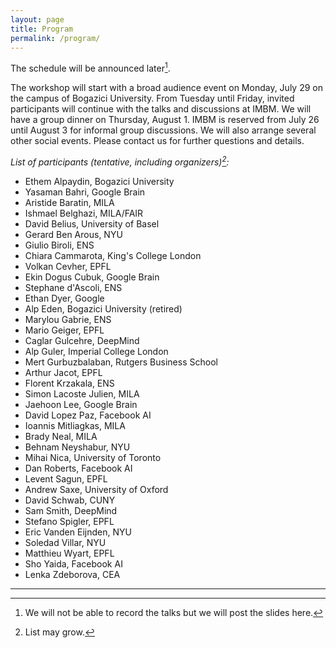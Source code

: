 ```yaml
---
layout: page
title: Program
permalink: /program/
---
```


The schedule will be announced later[^slides].

The workshop will start with a broad audience event on Monday, July 29 on the campus of Bogazici University. From Tuesday until Friday, invited participants will continue with the talks and discussions at IMBM. We will have a group dinner on Thursday, August 1. IMBM is reserved from July 26 until August 3 for informal group discussions. We will also arrange several other social events. Please contact us for further questions and details.    

_List of participants (tentative, including organizers)[^tbc]:_   

- Ethem Alpaydin, Bogazici University  
- Yasaman Bahri, Google Brain  
- Aristide Baratin, MILA  
- Ishmael Belghazi, MILA/FAIR  
- David Belius, University of Basel  
- Gerard Ben Arous, NYU  
- Giulio Biroli, ENS  
- Chiara Cammarota, King's College London  
- Volkan Cevher, EPFL  
- Ekin Dogus Cubuk, Google Brain  
- Stephane d'Ascoli, ENS  
- Ethan Dyer, Google  
- Alp Eden, Bogazici University (retired)  
- Marylou Gabrie, ENS  
- Mario Geiger, EPFL  
- Caglar Gulcehre, DeepMind  
- Alp Guler, Imperial College London  
- Mert Gurbuzbalaban, Rutgers Business School  
- Arthur Jacot, EPFL  
- Florent Krzakala, ENS  
- Simon Lacoste Julien, MILA  
- Jaehoon Lee, Google Brain  
- David Lopez Paz, Facebook AI  
- Ioannis Mitliagkas, MILA  
- Brady Neal, MILA  
- Behnam Neyshabur, NYU  
- Mihai Nica, University of Toronto  
- Dan Roberts, Facebook AI  
- Levent Sagun, EPFL  
- Andrew Saxe, University of Oxford  
- David Schwab, CUNY  
- Sam Smith, DeepMind  
- Stefano Spigler, EPFL  
- Eric Vanden Eijnden, NYU  
- Soledad Villar, NYU  
- Matthieu Wyart, EPFL  
- Sho Yaida, Facebook AI  
- Lenka Zdeborova, CEA  


---

[^slides]: We will not be able to record the talks but we will post the slides here.  
[^tbc]: List may grow.  
